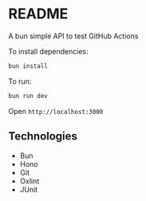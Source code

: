 # README

A bun simple API to test GitHub Actions

To install dependencies:

```bash
bun install
```

To run:

```bash
bun run dev
```

Open `http://localhost:3000`

## Technologies

- Bun
- Hono
- Git
- Oxlint
- JUnit
